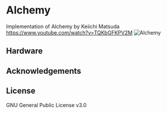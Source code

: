 # Alchemy
Implementation of Alchemy by Keiichi Matsuda https://www.youtube.com/watch?v=TQKbGFKPV2M
![Alchemy](images/implementation_of_alchemy_by_keiichi_matsuda.gif)

## Hardware

## Acknowledgements


## License
GNU General Public License v3.0
